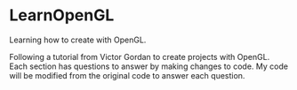 # LearnOpenGL
Learning how to create with OpenGL. 

Following a tutorial from Victor Gordan to create projects with OpenGL. Each section has questions to answer by making changes to code. My code will be modified from the original code to answer each question.

